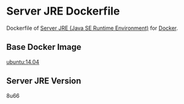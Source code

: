 # Server JRE Dockerfile

Dockerfile of [Server JRE (Java SE Runtime Environment)](http://www.oracle.com/technetwork/java/javase/downloads/server-jre8-downloads-2133154.html) for [Docker](https://www.docker.com/).

## Base Docker Image

[ubuntu:14.04](https://hub.docker.com/_/ubuntu/)

## Server JRE Version

8u66
